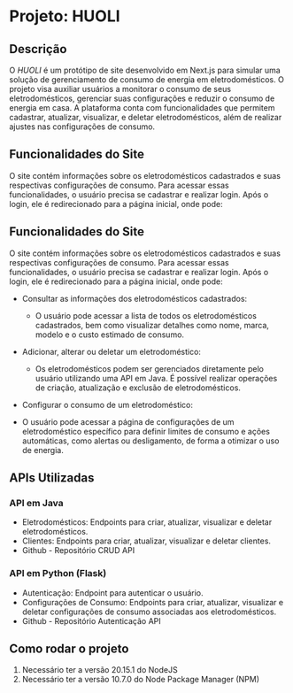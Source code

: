 # Projeto: HUOLI
## Descrição
O *HUOLI* é um protótipo de site desenvolvido em Next.js para simular uma solução de gerenciamento de consumo de energia em eletrodomésticos. O projeto visa auxiliar usuários a monitorar o consumo de seus eletrodomésticos, gerenciar suas configurações e reduzir o consumo de energia em casa. A plataforma conta com funcionalidades que permitem cadastrar, atualizar, visualizar, e deletar eletrodomésticos, além de realizar ajustes nas configurações de consumo.
## Funcionalidades do Site
O site contém informações sobre os eletrodomésticos cadastrados e suas respectivas configurações de consumo. Para acessar essas funcionalidades, o usuário precisa se cadastrar e realizar login. Após o login, ele é redirecionado para a página inicial, onde pode:
## Funcionalidades do Site
O site contém informações sobre os eletrodomésticos cadastrados e suas respectivas configurações de consumo. Para acessar essas funcionalidades, o usuário precisa se cadastrar e realizar login. Após o login, ele é redirecionado para a página inicial, onde pode:

- Consultar as informações dos eletrodomésticos cadastrados:

    - O usuário pode acessar a lista de todos os eletrodomésticos cadastrados, bem como visualizar detalhes como nome, marca, modelo e o custo estimado de consumo.
- Adicionar, alterar ou deletar um eletrodoméstico:

    - Os eletrodomésticos podem ser gerenciados diretamente pelo usuário utilizando uma API em Java. É possível realizar operações de criação, atualização e exclusão de eletrodomésticos.

- Configurar o consumo de um eletrodoméstico:
 - O usuário pode acessar a página de configurações de um eletrodoméstico específico para definir limites de consumo e ações automáticas, como alertas ou desligamento, de forma a otimizar o uso de energia.
## APIs Utilizadas
### API em Java
- Eletrodomésticos: Endpoints para criar, atualizar, visualizar e deletar eletrodomésticos.
- Clientes: Endpoints para criar, atualizar, visualizar e deletar clientes.
- Github - Repositório CRUD API
### API em Python (Flask)
- Autenticação: Endpoint para autenticar o usuário.
- Configurações de Consumo: Endpoints para criar, atualizar, visualizar e deletar configurações de consumo associadas aos eletrodomésticos.
- Github - Repositório Autenticação API
## Como rodar o projeto
1. Necessário ter a versão 20.15.1 do NodeJS
2. Necessário ter a versão 10.7.0 do Node Package Manager (NPM)


